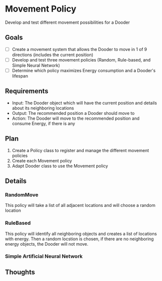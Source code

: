 # Movement Policy

Develop and test different movement possibilities for a Dooder

## Goals

- [ ] Create a movement system that allows the Dooder to move in 1 of 9 directions (includes the current position)
- [ ] Develop and test three movement policies (Random, Rule-based, and Simple Neural Network)
- [ ] Determine which policy maximizes Energy consumption and a Dooder's lifespan

## Requirements

- Input: The Dooder object which will have the current position and details about its neighboring locations
- Output: The recommended position a Dooder should move to
- Action: The Dooder will move to the recommended position and consume Energy, if there is any

## Plan

1. Create a Policy class to register and manage the different movement policies
2. Create each Movement policy
3. Adapt Dooder class to use the Movement policy

## Details

### RandomMove
This policy will take a list of all adjacent locations and will choose a random location 

### RuleBased
This policy will identify all neighboring objects and creates a list of locations with energy. Then a random locstion is chosen, if there are no neighboring energy objects, the Dooder will not move.

### Simple Artificial Neural Network


## Thoughts
